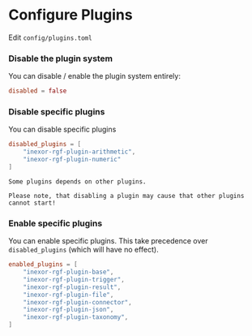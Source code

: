 # Configure Plugins

Edit `config/plugins.toml`

### Disable the plugin system

You can disable / enable the plugin system entirely:

```toml
disabled = false
```

### Disable specific plugins

You can disable specific plugins

```toml
disabled_plugins = [
    "inexor-rgf-plugin-arithmetic",
    "inexor-rgf-plugin-numeric"
]
```

```admonish bug "Plugin Dependencies"
Some plugins depends on other plugins.

Please note, that disabling a plugin may cause that other plugins cannot start!
```

### Enable specific plugins

You can enable specific plugins. This take precedence over `disabled_plugins` (which will have no effect).

```toml
enabled_plugins = [
    "inexor-rgf-plugin-base",
    "inexor-rgf-plugin-trigger",
    "inexor-rgf-plugin-result",
    "inexor-rgf-plugin-file",
    "inexor-rgf-plugin-connector",
    "inexor-rgf-plugin-json",
    "inexor-rgf-plugin-taxonomy",
]
```
